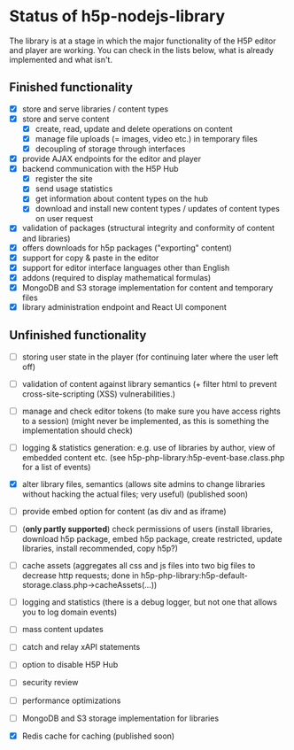 # Status of h5p-nodejs-library

The library is at a stage in which the major functionality of the H5P editor and player are working. You can check in the lists below, what is already implemented and what isn't.

## Finished functionality

* [x] store and serve libraries / content types
* [x] store and serve content
  * [x] create, read, update and delete operations on content
  * [x] manage file uploads \(= images, video etc.\) in temporary files
  * [x] decoupling of storage through interfaces
* [x] provide AJAX endpoints for the editor and player
* [x] backend communication with the H5P Hub
  * [x] register the site
  * [x] send usage statistics
  * [x] get information about content types on the hub
  * [x] download and install new content types / updates of content types on user request
* [x] validation of packages \(structural integrity and conformity of content and libraries\)
* [x] offers downloads for h5p packages \("exporting" content\)
* [x] support for copy & paste in the editor
* [x] support for editor interface languages other than English
* [x] addons \(required to display mathematical formulas\)
* [x] MongoDB and S3 storage implementation for content and temporary files
* [x] library administration endpoint and React UI component

## Unfinished functionality

* [ ] storing user state in the player \(for continuing later where the user left off\)
* [ ] validation of content against library semantics \(+ filter html to prevent cross-site-scripting \(XSS\) vulnerabilities.\)
* [ ] manage and check editor tokens \(to make sure you have access rights to a session\) \(might never be implemented, as this is something the implementation should check\)
* [ ] logging & statistics generation: e.g. use of libraries by author, view of embedded content etc. \(see h5p-php-library:h5p-event-base.class.php for a list of events\)
* [x] alter library files, semantics \(allows site admins to change libraries without hacking the actual files; very useful\) \(published soon\)
* [ ] provide embed option for content \(as div and as iframe\)
* [ ] \(**only partly supported**\) check permissions of users \(install libraries, download h5p package, embed h5p package, create restricted, update libraries, install recommended, copy h5p?\)
* [ ] cache assets \(aggregates all css and js files into two big files to decrease http requests; done in h5p-php-library:h5p-default-storage.class.php-&gt;cacheAssets\(...\)\)
* [ ] logging and statistics \(there is a debug logger, but not one that allows you to log domain events\)
* [ ] mass content updates
* [ ] catch and relay xAPI statements
* [ ] option to disable H5P Hub
* [ ] security review
* [ ] performance optimizations
* [ ] MongoDB and S3 storage implementation for libraries
* [x] Redis cache for caching \(published soon\)

